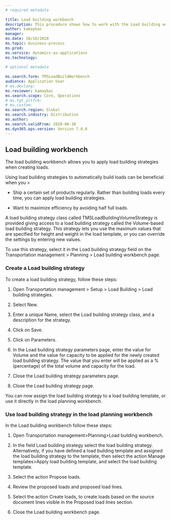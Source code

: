 ```yaml
--- 
# required metadata 
 
title: Load building workbench
description: This procedure shows how to work with the Load building workbench. 
author: kamaybac
manager:  
ms.date: 10/16/2020
ms.topic: business-process 
ms.prod:  
ms.service: dynamics-ax-applications 
ms.technology:  
 
# optional metadata 
 
ms.search.form: TMSLoadBuildWorkbench   
audience: Application User 
# ms.devlang:  
ms.reviewer: kamaybac
ms.search.scope: Core, Operations 
# ms.tgt_pltfrm:  
# ms.custom:  
ms.search.region: Global
ms.search.industry: Distribution
ms.author: 
ms.search.validFrom: 2020-06-30 
ms.dyn365.ops.version: Version 7.0.0 
---
```

## Load building workbench

The load building workbench allows you to apply load building strategies when creating loads.

Using load building strategies to automatically build loads can be beneficial when you &gt;

-   Ship a certain set of products regularly. Rather than building loads every time, you can apply load building strategies.

-   Want to maximize efficiency by avoiding half full loads.

A load building strategy class called TMSLoadBuildingVolumeStrategy is provided giving access to a load building strategy called the Volume-based load building strategy. This strategy lets you use the maximum values that are specified for height and weight in the load template, or you can override the settings by entering new values.

To use this strategy, select it in the Load building strategy field on the Transportation management &gt; Planning &gt; Load building workbench page.

### Create a Load building strategy

To create a load building strategy, follow these steps:

1.  Open Transportation management &gt; Setup &gt; Load Building &gt; Load building strategies.

2.  Select New.

3.  Enter a unique Name, select the Load building strategy class, and a description for the strategy.

4.  Click on Save.

5.  Click on Parameters.

6.  In the Load building strategy parameters page, enter the value for Volume and the value for capacity to be applied for the newly created load building strategy. The value that you enter will be applied as a % (percentage) of the total volume and capacity for the load.

7.  Close the Load building strategy parameters page.

8.  Close the Load building strategy page.

You can now assign the load building strategy to a load building template, or use it directly in the load planning workbench.

### Use load building strategy in the load planning workbench

In the Load building workbench follow these steps:

1.  Open Transportation management&gt;Planning&gt;Load building workbench.

2.  In the field Load building strategy select the load building strategy. Alternatively, if you have defined a load building template and assigned the load building strategy to the template, then select the action Manage templates&gt;Apply load building template, and select the load building template.

3.  Select the action Propose loads.

4.  Review the proposed loads and proposed load lines.

5.  Select the action Create loads, to create loads based on the source document lines visible in the Proposed load lines section.

6.  Close the Load building workbench page.


